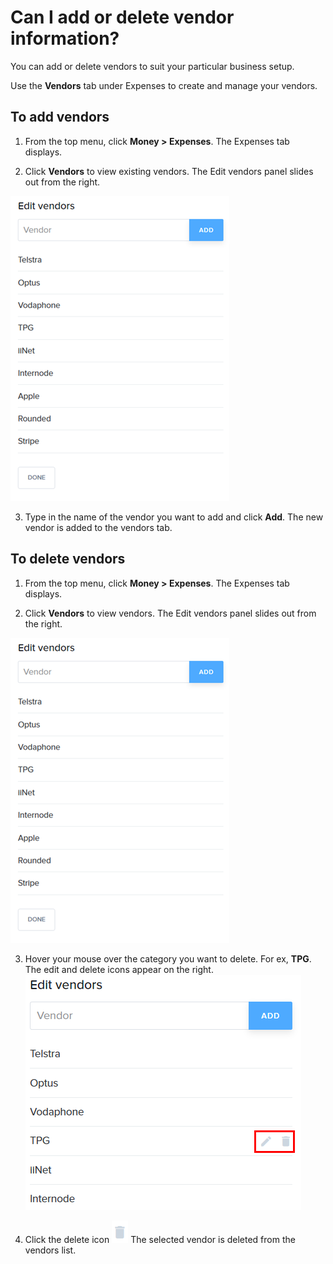 # Can I add or delete vendor information?

You can add or delete vendors to suit your particular business setup. 

Use the **Vendors** tab under Expenses to create and manage your vendors.

## To add vendors

1. From the top menu, click **Money > Expenses**.
 The Expenses tab displays.

2. Click **Vendors** to view existing vendors. 
 The Edit vendors panel slides out from the right.
 
 ![](/assets/vendors.png)

3. Type in the name of the vendor you want to add and click **Add**.
 The new vendor is added to the vendors tab.
 
## To delete vendors

1) From the top menu, click **Money > Expenses**.
 The Expenses tab displays.

2) Click **Vendors** to view vendors. 
 The Edit vendors panel slides out from the right.
 
 ![](/assets/vendors.png)

3) Hover your mouse over the category you want to delete. For ex, **TPG**. 
 The edit and delete icons appear on the right.
 ![](/assets/vendors_del.png)
 
 4) Click the delete icon ![](/assets/delete.png) 
  The selected vendor is deleted from the vendors list.